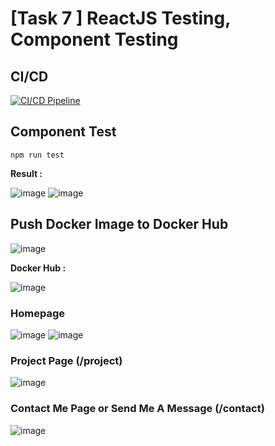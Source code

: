 # [Task 7 ] ReactJS Testing, Component Testing

## CI/CD
[![CI/CD Pipeline](https://github.com/FransZalukhu/task-7-productzilla/actions/workflows/main.yml/badge.svg)](https://github.com/FransZalukhu/task-7-productzilla/actions/workflows/main.yml)

## Component Test
```
npm run test
```

**Result :**

![image](https://github.com/user-attachments/assets/71416db0-9eb5-4af8-986c-c0e1d1b8db67)
![image](https://github.com/user-attachments/assets/7f127cd4-60de-4b26-9833-fa2c8dd6586f)


## Push Docker Image to Docker Hub

![image](https://github.com/user-attachments/assets/e46cc15f-9c73-4ae4-8eaf-244a5c6b4804)

**Docker Hub :**

![image](https://github.com/user-attachments/assets/de6088df-bac3-4dcc-9274-d02a1196ccc1)


### Homepage

![image](https://github.com/user-attachments/assets/3afcdd03-d14e-4902-801b-b113cbf5f69b)
![image](https://github.com/user-attachments/assets/5bee19f7-0281-4da8-98ed-bda3d206f85d)

### Project Page (/project)

![image](https://github.com/user-attachments/assets/1d66a7e1-b33f-4b94-b68d-13f29e9aeac4)

### Contact Me Page or Send Me A Message (/contact)

![image](https://github.com/user-attachments/assets/8837a809-de8a-4ba4-931f-7529dd874c73)
